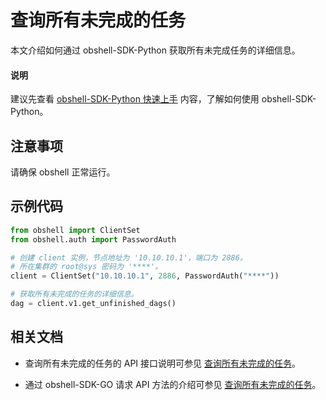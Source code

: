 # 查询所有未完成的任务

本文介绍如何通过 obshell-SDK-Python 获取所有未完成任务的详细信息。

<main id="notice" type='explain'>
  <h4>说明</h4>
  <p>建议先查看 <a href='100.quickstart-of-python.md'>obshell-SDK-Python 快速上手</a> 内容，了解如何使用 obshell-SDK-Python。</p>
</main>

## 注意事项

请确保 obshell 正常运行。

## 示例代码

```python
from obshell import ClientSet
from obshell.auth import PasswordAuth

# 创建 client 实例，节点地址为 '10.10.10.1'，端口为 2886。
# 所在集群的 root@sys 密码为 '****'。
client = ClientSet("10.10.10.1", 2886, PasswordAuth("****"))

# 获取所有未完成的任务的详细信息。
dag = client.v1.get_unfinished_dags()
```

## 相关文档

* 查询所有未完成的任务的 API 接口说明可参见 [查询所有未完成的任务](../../400.obshell-api-reference/2300.get-all-unfinish-task.md)。

* 通过 obshell-SDK-GO 请求 API 方法的介绍可参见 [查询所有未完成的任务](../200.go/2300.get-all-unfinish-task-of-go.md)。
